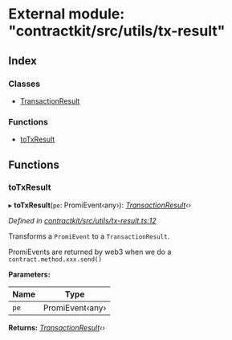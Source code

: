 # External module: "contractkit/src/utils/tx-result"

## Index

### Classes

* [TransactionResult](../classes/_contractkit_src_utils_tx_result_.transactionresult.md)

### Functions

* [toTxResult](_contractkit_src_utils_tx_result_.md#totxresult)

## Functions

###  toTxResult

▸ **toTxResult**(`pe`: PromiEvent‹any›): *[TransactionResult](../classes/_contractkit_src_utils_tx_result_.transactionresult.md)‹›*

*Defined in [contractkit/src/utils/tx-result.ts:12](https://github.com/celo-org/celo-monorepo/blob/master/packages/contractkit/src/utils/tx-result.ts#L12)*

Transforms a `PromiEvent` to a `TransactionResult`.

PromiEvents are returned by web3 when we do a `contract.method.xxx.send()`

**Parameters:**

Name | Type |
------ | ------ |
`pe` | PromiEvent‹any› |

**Returns:** *[TransactionResult](../classes/_contractkit_src_utils_tx_result_.transactionresult.md)‹›*
